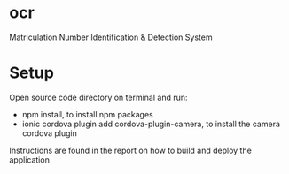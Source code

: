 # ocr
Matriculation Number Identification &amp; Detection System

# Setup
Open source code directory on terminal and run:
 - npm install, to install npm packages
 - ionic cordova plugin add cordova-plugin-camera, to install the camera cordova plugin
 
Instructions are found in the report on how to build and deploy the application
